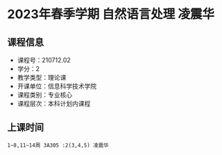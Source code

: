 # 2023年春季学期 自然语言处理 凌震华






## 课程信息

- 课程号：210712.02
- 学分：2
- 教学类型：理论课
- 开课单位：信息科学技术学院
- 课程类别：专业核心
- 课程层次：本科计划内课程

## 上课时间

```
1~8,11~14周 3A305 :2(3,4,5) 凌震华
```

